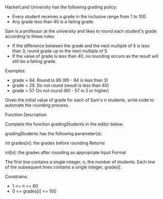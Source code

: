 HackerLand University has the following grading policy:

- Every student receives a grade in the inclusive range from 1 to 100.
- Any grade less than 40 is a failing grade.

Sam is a professor at the university and likes to round each student's grade according to these rules:

- If the difference between the grade and the next multiple of 5 is less than 3, round grade up to the next multiple of 5.
- If the value of grade is less than 40, no rounding occurs as the result will still be a failing grade.

Examples:

- grade = 84. Round to 85 (85 - 84 is less than 3)
- grade = 29. Do not round (result is less than 40)
- grade = 57. Do not round (60 - 57 is 3 or higher)
  
Given the initial value of grade for each of Sam's n students, write code to automate the rounding process.

Function Description

Complete the function gradingStudents in the editor below.

gradingStudents has the following parameter(s):

int grades[n]: the grades before rounding
Returns

int[n]: the grades after rounding as appropriate
Input Format

The first line contains a single integer, n, the number of students.
Each line  of the  subsequent lines contains a single integer, grade[i].

Constrains:

- 1 <= n <= 60
- 0 <= grades[i] <= 100
